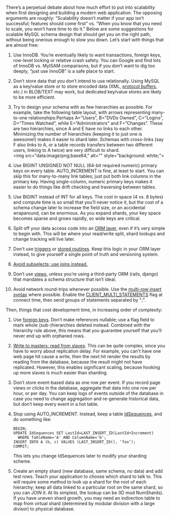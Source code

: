 <!--# set var="title" value="Database best practices for future scalability" -->
<!--# set var="date" value="August 8, 2011" -->

<!--# include file="include/top.html" -->

There’s a perpetual debate about how much effort to put into scalability when first designing and building a modern web application. The opposing arguments are roughly: “Scalability doesn’t matter if your app isn’t successful; features should come first” vs. “When you know that you need to scale, you won’t have time to do it.” Below are some suggestions for scalable MySQL schema design that should get you on the right path, without being onerous enough to slow you down. Let’s start with things that are almost free:

1. Use InnoDB. You’re eventually likely to want transactions, foreign keys, row-level locking or relative crash safety. You can Google and find lots of InnoDB vs. MyISAM comparisons, but if you don’t want to dig too deeply, “just use InnoDB” is a safe place to start.

1. Don’t store data that you don’t intend to use relationally. Using MySQL as a key/value store or to store encoded data (XML, [protocol buffers](http://code.google.com/p/protobuf/), etc.) in BLOB/TEXT may work, but dedicated key/value stores are likely to be more efficient.

1. Try to design your schema with as few hierarchies as possible. For example, take the following table layout, with arrows representing many-to-one relationships:Perhaps A=”Users”, B=”DVDs Owned”, C=”Logins”, D=”Times Watched”, while E=”Administrators” and F=”Changes”. These are two hierarchies, since A and E have no links to each other. Minimizing the number of hierarchies (keeping it to just one is awesome!) makes it easier to shard later. Schemas with cross-links (say F also links to A, or a table records transfers between two different users, linking to A twice) are very difficult to shard.<br>
   <img src="data:image/png;base64,<!--# include file="images/db-hierarchy.png.base64" -->" alt="" style="background: white;">

1. Use BIGINT UNSIGNED NOT NULL (64-bit required numeric) primary keys on every table. AUTO\_INCREMENT is fine, at least to start. You can skip this for many-to-many link tables; just put both link columns in the primary key. Having single-column, numeric primary keys makes it easier to do things like drift checking and traversing between tables.

1. Use BIGINT instead of INT for all keys. The cost in space (4 vs. 8 bytes) and compute time is so small that you’ll never notice it, but the cost of a schema change later to increase the field size, or an accidental wraparound, can be enormous. As you expand shards, your key space becomes sparse and grows rapidly, so wide keys are critical.

1. Split off your data access code into an [ORM layer](http://en.wikipedia.org/wiki/Object-relational_mapping), even if it’s very simple to begin with. This will be where your read/write split, shard lookups and change tracking will live later.

1. Don't use [triggers](http://dev.mysql.com/doc/refman/5.1/en/triggers.html) or [stored routines](http://dev.mysql.com/doc/refman/5.1/en/stored-routines.html). Keep this logic in your ORM layer instead, to give yourself a single point of truth and versioning system.

1. [Avoid subselects; use joins instead.](2011-07-12-converting-subselects-to-joins.html)

1. Don’t use [views](http://dev.mysql.com/doc/refman/5.1/en/views.html), unless you’re using a third-party ORM (rails, django) that mandates a schema structure that isn’t ideal.

1. Avoid network round-trips whenever possible. Use the [multi-row insert syntax](http://dev.mysql.com/doc/refman/5.5/en/insert.html) where possible. Enable the [CLIENT\_MULTI\_STATEMENTS](http://dev.mysql.com/doc/refman/5.1/en/mysql-real-connect.htmlhttp://dev.mysql.com/doc/refman/5.1/en/mysql-real-connect.html) flag at connect time, then send groups of statements separated by ";". 

Then, things that cost development time, in increasing order of complexity:

1. Use [foreign keys](http://dev.mysql.com/doc/refman/5.1/en/ansi-diff-foreign-keys.html). Don’t make references nullable; use a flag field to mark whole (sub-)hierarchies deleted instead. Combined with the hierarchy rule above, this means that you guarantee yourself that you’ll never end up with orphaned rows.

1. [Write to masters; read from slaves](http://dev.mysql.com/doc/refman/5.1/en/replication.html). This can be quite complex, since you have to worry about replication delay. For example, you can’t have one web page hit cause a write, then the next hit render the results by reading from the database, because the result might not have replicated. However, this enables significant scaling, because hooking up more slaves is much easier than sharding.

1. Don’t store event-based data as one row per event. If you record page views or clicks in the database, aggregate that data into one row per hour, or per day. You can keep logs of events outside of the database in case you need to change aggregation and re-generate historical data, but don’t keep every event in a hot table.

1. Stop using AUTO\_INCREMENT. Instead, keep a table [IdSequences](http://www.reddit.com/r/mysql/comments/jcw8o/database_best_practices_for_future_scalability/c2b2o4v), and do something like: 

   ```
   BEGIN;
   UPDATE IdSequences SET LastId=LAST_INSERT_ID(LastId+Increment)
     WHERE TableName='A' AND ColumnName='b';
   INSERT INTO A (b, c) VALUES (LAST_INSERT_ID(), ‘foo’);
   COMMIT;
   ```

   This lets you change IdSequences later to modify your sharding scheme.

1. Create an empty shard (new database, same schema, no data) and add test rows. Teach your application to choose which shard to talk to. This will require some method to look up a shard for the root of each hierarchy; keep all data linked to a particular root on the same shard, so you can JOIN it. At its simplest, the lookup can be (ID mod NumShards). If you have uneven shard growth, you may need an indirection table to map from virtual shard (determined by modular division with a large divisor) to physical database.

<!--# include file="include/bottom.html" -->
